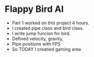 # Flappy Bird AI

- Part 1 worked on this project 4 hours. 
- I created pipe class and bird class.
- I write jump funcion for bird.
- Defined velocity, gravity,
- Pipe positions with FPS 
- So TODAY I creatied gaming area 